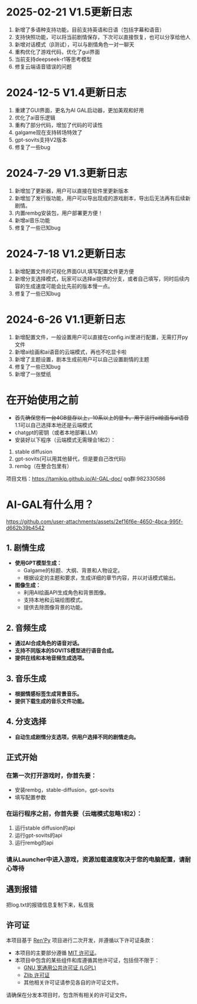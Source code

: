 # 2025-02-21 V1.5更新日志
1. 新增了多语种支持功能，目前支持英语和日语（包括字幕和语音）
2. 支持快照功能，可以将当前剧情保存，下次可以直接恢复，也可以分享给他人
3. 新增对话模式（β测试），可以与剧情角色一对一聊天
4. 重构优化了游戏代码，优化了gui界面
5. 当前支持deepseek-r1等思考模型
6. 修复云端语音错误的问题

# 2024-12-5 V1.4更新日志
1. 重建了GUI界面，更名为AI GAL启动器，更加美观和好用
2. 优化了ai音乐逻辑
3. 重构了部分代码，增加了代码的可读性
4. galgame现在支持转场特效了
5. gpt-sovits支持V2版本
6. 修复了一些bug

# 2024-7-29 V1.3更新日志
1. 新增加了更新器，用户可以直接在软件里更新版本
2. 新增加了发行版功能，用户可以导出现成的游戏剧本，导出后无法再有后续新剧情。
3. 内置rembg安装包，用户部署更方便！
4. 新增ai音乐功能
5. 修复了一些已知bug

# 2024-7-18 V1.2更新日志
1. 新增配置文件的可视化界面GUI,填写配置文件更方便
2. 新增分支选择模式，玩家可以选择ai提供的分支，或者自己填写，同时后续内容的生成速度可能会比先前的版本慢一点。
3. 修复了一些已知bug

# 2024-6-26 V1.1更新日志
1. 新增配置文件，一般设置用户可以直接在config.ini里进行配置，无需打开py文件
2. 新增ai绘画和ai语音的云端模式，再也不吃显卡啦
3. 新增了主题设置，剧本生成前用户可以自己设置剧情的主题
4. 修复了一些已知bug
5. 新增了一张壁纸


# 在开始使用之前
- ~~首先确保您有一台4GB显存以上，10系以上的显卡。用于运行ai绘画与ai语音~~ 1.1可以自己选择本地还是云端模式
- chatgpt的密钥（或者本地部署LLM）
- 安装好以下程序（云端模式无需理会1和2）：
1. stable diffusion
2. gpt-sovits(可以用其他替代，但是要自己改代码)
3. rembg（在整合包里有）


项目文档：https://tamikip.github.io/AI-GAL-doc/
qq群:982330586
# AI-GAL有什么用？
https://github.com/user-attachments/assets/2ef16f6e-4650-4bca-995f-d662b39b4542


## 1. 剧情生成
- **使用GPT模型生成：**  
  - Galgame的标题、大纲、背景和人物设定。  
  - 根据设定的主题和要求，生成详细的章节内容，并以对话模式输出。
- **图像生成：**  
  - 利用AI绘画API生成角色和背景图像。  
  - 支持本地和云端绘图模式。  
  - 提供去除图像背景的功能。

## 2. 音频生成
- **通过AI合成角色的语音对话。**  
- **支持不同版本的SOVITS模型进行语音合成。**  
- **提供在线和本地音频生成选项。**

## 3. 音乐生成
- **根据情感标签生成背景音乐。**  
- **提供下载生成的音乐文件功能。**


## 4. 分支选择
- **自动生成剧情分支选项，供用户选择不同的剧情走向。**

## 正式开始
### 在第一次打开游戏时，你首先要：
- 安装rembg，stable-diffusion，gpt-sovits
- 填写配置参数
### 在运行程序之前，你首先要（云端模式忽略1和2）：
1. 运行stable diffusion的api
2. 运行gpt-sovits的api
3. 运行rembg的api

### 请从Launcher中进入游戏，资源加载速度取决于您的电脑配置，请耐心等待

## 遇到报错
把log.txt的报错信息复制下来，私信我
## 许可证

本项目基于 [Ren'Py](https://www.renpy.org/) 项目进行二次开发，并遵循以下许可证条款：

- 本项目的主要部分遵循 [MIT 许可证](LICENSE)。
- 本项目中包含的某些组件和库遵循其他许可证，包括但不限于：
  - [GNU 宽通用公共许可证 (LGPL)](https://www.gnu.org/licenses/lgpl-3.0.html)
  - [Zlib 许可证](https://opensource.org/licenses/Zlib)
  - 其他相关许可证请参见各自的许可证文件。

请确保在分发本项目时，包含所有相关的许可证文件。



